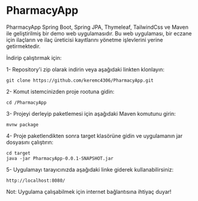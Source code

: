 # PharmacyApp

PharmacyApp Spring Boot, Spring JPA, Thymeleaf, TailwindCss ve Maven ile geliştirilmiş bir demo web uygulamasıdır. 
Bu web uygulaması, bir eczane için ilaçların ve ilaç üreticisi kayıtlarını yönetme işlevlerini yerine getirmektedir.

İndirip çalıştırmak için:

  1- Repository'i zip olarak indirin veya aşağıdaki linkten klonlayın:
  	
	git clone https://github.com/keremc4306/PharmacyApp.git
	  
  2- Komut istemcinizden proje rootuna gidin:
  	
	cd /PharmacyApp
	  
  3- Projeyi derleyip paketlemesi için aşağıdaki Maven komutunu girin:
  	
	mvnw package
	  
  4- Proje paketlendikten sonra target klasörüne gidin ve uygulamanın jar dosyasını çalıştırın:
  	
	cd target
	java -jar PharmacyApp-0.0.1-SNAPSHOT.jar
	  
  5- Uygulamayı tarayıcınızda aşağıdaki linke giderek kullanabilirsiniz:
  	
	http://localhost:8080/
	
Not: Uygulama çalışabilmek için internet bağlantısına ihtiyaç duyar!
